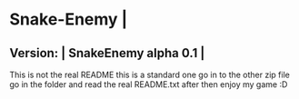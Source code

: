 # Snake-Enemy                                                                                                                            |
Version:                                                                                                                                 |
SnakeEnemy alpha 0.1                                                                                                                     |
------------------------------------------------------------------------------------------------------------------------------------------

This is not the real README this is a standard one go in to the other zip file go in the folder and read the real README.txt after then
enjoy my game :D
